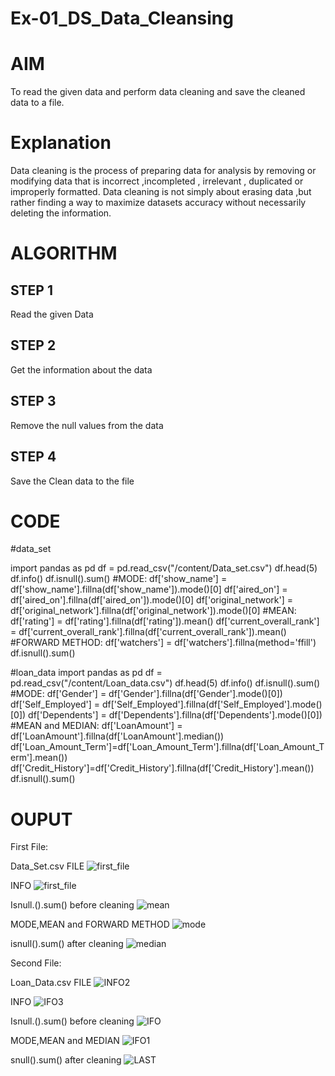 # Ex-01_DS_Data_Cleansing
# AIM
To read the given data and perform data cleaning and save the cleaned data to a file.

# Explanation
Data cleaning is the process of preparing data for analysis by removing or modifying data that is incorrect ,incompleted , irrelevant , duplicated or improperly formatted. Data cleaning is not simply about erasing data ,but rather finding a way to maximize datasets accuracy without necessarily deleting the information.

# ALGORITHM
## STEP 1
Read the given Data

## STEP 2
Get the information about the data

## STEP 3
Remove the null values from the data

## STEP 4
Save the Clean data to the file

# CODE
#data_set

import pandas as pd
df = pd.read_csv("/content/Data_set.csv")
df.head(5)
df.info()
df.isnull().sum()
#MODE:
df['show_name'] = df['show_name'].fillna(df['show_name']).mode()[0]
df['aired_on'] = df['aired_on'].fillna(df['aired_on']).mode()[0]
df['original_network'] = df['original_network'].fillna(df['original_network']).mode()[0]
#MEAN:
df['rating'] = df['rating'].fillna(df['rating']).mean()
df['current_overall_rank'] = df['current_overall_rank'].fillna(df['current_overall_rank']).mean()
#FORWARD METHOD:
df['watchers'] = df['watchers'].fillna(method='ffill')
df.isnull().sum()

#loan_data
import pandas as pd
df = pd.read_csv("/content/Loan_data.csv")
df.head(5)
df.info()
df.isnull().sum()
#MODE:
df['Gender'] = df['Gender'].fillna(df['Gender'].mode()[0])
df['Self_Employed'] = df['Self_Employed'].fillna(df['Self_Employed'].mode()[0])
df['Dependents'] = df['Dependents'].fillna(df['Dependents'].mode()[0])
#MEAN and MEDIAN:
df['LoanAmount'] = df['LoanAmount'].fillna(df['LoanAmount'].median())
df['Loan_Amount_Term']=df['Loan_Amount_Term'].fillna(df['Loan_Amount_Term'].mean())
df['Credit_History']=df['Credit_History'].fillna(df['Credit_History'].mean())
df.isnull().sum()
# OUPUT
First File:

Data_Set.csv FILE
![first_file](https://user-images.githubusercontent.com/120232371/226583239-a9311a6d-0913-412e-bcab-90617ad8d9b6.png)

INFO
![first_file](https://user-images.githubusercontent.com/120232371/226583465-ed36c85d-0f91-4a88-b428-aeb568ce60fd.png)

Isnull.().sum() before cleaning
![mean](https://user-images.githubusercontent.com/120232371/226583961-b1b87123-0266-4fb4-a6b0-8582eb4762a2.png)

MODE,MEAN and FORWARD METHOD
![mode](https://user-images.githubusercontent.com/120232371/226584368-85644a07-d3e9-4246-b851-ef640338f995.png)

isnull().sum() after cleaning
![median](https://user-images.githubusercontent.com/120232371/226584566-de75010a-30c4-470b-aa29-0e91881fa4b2.png)

Second File:

Loan_Data.csv FILE
![INFO2](https://user-images.githubusercontent.com/120232371/226584903-b0babf5e-0571-4ab9-be3d-2b7e4bf634ee.png)

INFO
![IFO3](https://user-images.githubusercontent.com/120232371/226585167-35651463-7bf2-4503-8401-4eb97272c9f4.png)

Isnull.().sum() before cleaning
![IFO](https://user-images.githubusercontent.com/120232371/226585389-d51bf412-28c0-4207-96bd-cae85b69669b.png)

MODE,MEAN and MEDIAN
![IFO1](https://user-images.githubusercontent.com/120232371/226585673-5e57ab79-fe82-4ca7-8156-3368d6ebd357.png)

snull().sum() after cleaning
![LAST](https://user-images.githubusercontent.com/120232371/226585937-b92cd15d-d160-4e12-bb4c-600abbef7957.png)









